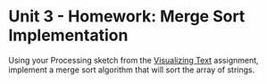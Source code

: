 # Unit 3 - Homework: Merge Sort Implementation

Using your Processing sketch from the [Visualizing Text](homework1.md) assignment, implement a merge sort algorithm that will sort the array of strings.
